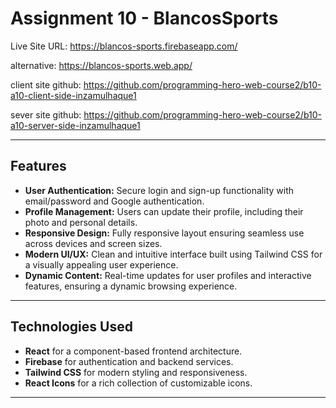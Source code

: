 # Assignment 10 - BlancosSports

Live Site URL: https://blancos-sports.firebaseapp.com/ 

alternative: https://blancos-sports.web.app/

client site github: https://github.com/programming-hero-web-course2/b10-a10-client-side-inzamulhaque1

sever site github: https://github.com/programming-hero-web-course2/b10-a10-server-side-inzamulhaque1


---

## Features

- **User Authentication:** Secure login and sign-up functionality with email/password and Google authentication.
- **Profile Management:** Users can update their profile, including their photo and personal details.
- **Responsive Design:** Fully responsive layout ensuring seamless use across devices and screen sizes.
- **Modern UI/UX:** Clean and intuitive interface built using Tailwind CSS for a visually appealing user experience.
- **Dynamic Content:** Real-time updates for user profiles and interactive features, ensuring a dynamic browsing experience.

---

## Technologies Used

- **React** for a component-based frontend architecture.
- **Firebase** for authentication and backend services.
- **Tailwind CSS** for modern styling and responsiveness.
- **React Icons** for a rich collection of customizable icons.

---
